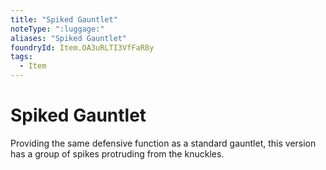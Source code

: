 ```yaml
---
title: "Spiked Gauntlet"
noteType: ":luggage:"
aliases: "Spiked Gauntlet"
foundryId: Item.OA3uRLTI3VfFaR8y
tags:
  - Item
---
```


# Spiked Gauntlet

Providing the same defensive function as a standard gauntlet, this version has a group of spikes protruding from the knuckles.
